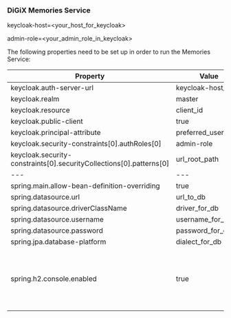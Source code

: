### DiGiX Memories Service

keycloak-host=<your_host_for_keycloak>

admin-role=<your_admin_role_in_keycloak>

The following properties need to be set up in order to run the Memories Service:

| Property | Value | Info |
|---|---|---|
|keycloak.auth-server-url|keycloak-host/auth|   |
|keycloak.realm|master|   |
|keycloak.resource|client_id|   |
|keycloak.public-client|true|   |
|keycloak.principal-attribute|preferred_username|   |
|keycloak.security-constraints[0].authRoles[0]|admin-role|   |
|keycloak.security-constraints[0].securityCollections[0].patterns[0]|url_root_path||
|---|---|---|
|spring.main.allow-bean-definition-overriding|true|   |
|spring.datasource.url|url_to_db|   |
|spring.datasource.driverClassName|driver_for_db|   |
|spring.datasource.username|username_for_db|   |
|spring.datasource.password|password_for_db|   |
|spring.jpa.database-platform|dialect_for_db|   |
|spring.h2.console.enabled|true|Enable admin console for H2 database (if it's used)|